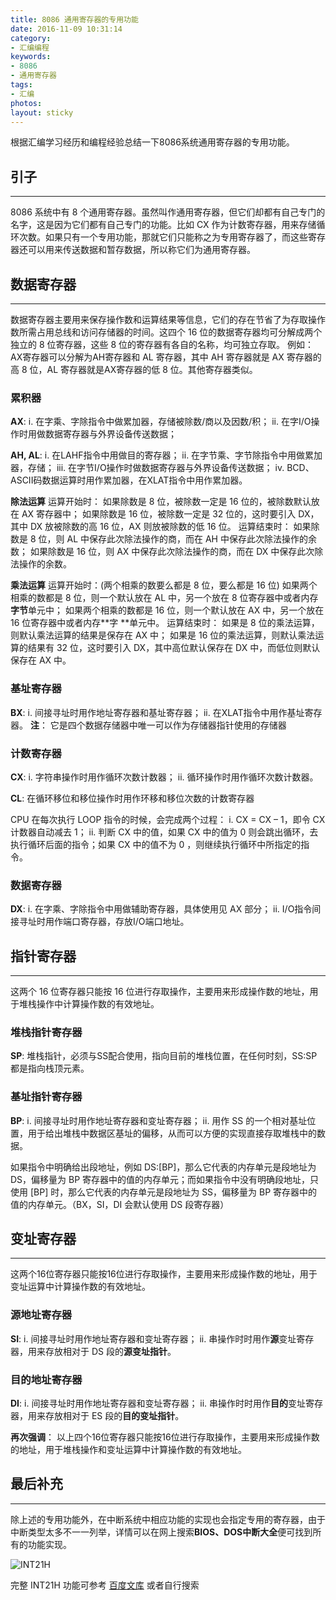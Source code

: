 ```yaml
---
title: 8086 通用寄存器的专用功能
date: 2016-11-09 10:31:14
category:
- 汇编编程
keywords:
- 8086
- 通用寄存器
tags:
- 汇编
photos:
layout: sticky
---
```


根据汇编学习经历和编程经验总结一下8086系统通用寄存器的专用功能。

<!--more-->

## 引子

***

8086 系统中有 8 个通用寄存器。虽然叫作通用寄存器，但它们却都有自己专门的名字，这是因为它们都有自己专门的功能。比如 CX 作为计数寄存器，用来存储循环次数。如果只有一个专用功能，那就它们只能称之为专用寄存器了，而这些寄存器还可以用来传送数据和暂存数据，所以称它们为通用寄存器。

## 数据寄存器
***
数据寄存器主要用来保存操作数和运算结果等信息，它们的存在节省了为存取操作数所需占用总线和访问存储器的时间。这四个 16 位的数据寄存器均可分解成两个独立的 8 位寄存器，这些 8 位的寄存器有各自的名称，均可独立存取。
例如：AX寄存器可以分解为AH寄存器和 AL 寄存器，其中 AH 寄存器就是 AX 寄存器的高 8 位，AL 寄存器就是AX寄存器的低 8 位。其他寄存器类似。

### 累积器

**AX**:
i. 在字乘、字除指令中做累加器，存储被除数/商以及因数/积；
ii. 在字I/O操作时用做数据寄存器与外界设备传送数据；

**AH, AL**:
i. 在LAHF指令中用做目的寄存器；
ii. 在字节乘、字节除指令中用做累加器，存储；
iii. 在字节I/O操作时做数据寄存器与外界设备传送数据；
iv. BCD、ASCII码数据运算时用作累加器，在XLAT指令中用作累加器。

**除法运算**
运算开始时：
如果除数是 8  位，被除数一定是 16 位的，被除数默认放在 AX 寄存器中；
如果除数是 16 位，被除数一定是 32 位的，这时要引入 DX，其中 DX 放被除数的高 16 位，AX 则放被除数的低 16 位。
运算结束时：
如果除数是 8  位，则 AL 中保存此次除法操作的商，而在 AH 中保存此次除法操作的余数；
如果除数是 16 位，则 AX 中保存此次除法操作的商，而在 DX 中保存此次除法操作的余数。

**乘法运算**
运算开始时：(两个相乘的数要么都是 8 位，要么都是 16 位)
如果两个相乘的数都是 8  位，则一个默认放在 AL 中，另一个放在 8  位寄存器中或者内存**字节**单元中；
如果两个相乘的数都是 16 位，则一个默认放在 AX 中，另一个放在 16 位寄存器中或者内存**字  **单元中。
运算结束时：
如果是 8  位的乘法运算，则默认乘法运算的结果是保存在 AX 中；
如果是 16 位的乘法运算，则默认乘法运算的结果有 32 位，这时要引入 DX，其中高位默认保存在 DX 中，而低位则默认保存在 AX 中。

### 基址寄存器

**BX**:
i. 间接寻址时用作地址寄存器和基址寄存器；
ii. 在XLAT指令中用作基址寄存器。
**注**：
它是四个数据存储器中唯一可以作为存储器指针使用的存储器

### 计数寄存器

**CX**:
i. 字符串操作时用作循环次数计数器；
ii. 循环操作时用作循环次数计数器。

**CL**:
在循环移位和移位操作时用作环移和移位次数的计数寄存器

CPU 在每次执行 LOOP 指令的时候，会完成两个过程：
i. CX = CX – 1，即令 CX 计数器自动减去 1；
ii. 判断 CX 中的值，如果 CX 中的值为 0 则会跳出循环，去执行循环后面的指令；如果 CX 中的值不为 0 ，则继续执行循环中所指定的指令。

### 数据寄存器

**DX**:
i. 在字乘、字除指令中用做辅助寄存器，具体使用见 AX 部分；
ii. I/O指令间接寻址时用作端口寄存器，存放I/O端口地址。

## 指针寄存器
***
这两个 16 位寄存器只能按 16 位进行存取操作，主要用来形成操作数的地址，用于堆栈操作中计算操作数的有效地址。

### 堆栈指针寄存器

**SP**:
堆栈指针，必须与SS配合使用，指向目前的堆栈位置，在任何时刻，SS:SP 都是指向栈顶元素。

### 基址指针寄存器

**BP**:
i. 间接寻址时用作地址寄存器和变址寄存器；
ii. 用作 SS 的一个相对基址位置，用于给出堆栈中数据区基址的偏移，从而可以方便的实现直接存取堆栈中的数据。

如果指令中明确给出段地址，例如 DS:[BP]，那么它代表的内存单元是段地址为 DS，偏移量为 BP 寄存器中的值的内存单元；而如果指令中没有明确段地址，只使用 [BP] 时，那么它代表的内存单元是段地址为 SS，偏移量为 BP 寄存器中的值的内存单元。（BX，SI，DI 会默认使用 DS 段寄存器）

## 变址寄存器
***
这两个16位寄存器只能按16位进行存取操作，主要用来形成操作数的地址，用于变址运算中计算操作数的有效地址。

### 源地址寄存器

**SI**:
i. 间接寻址时用作地址寄存器和变址寄存器；
ii. 串操作时时用作**源**变址寄存器，用来存放相对于 DS 段的**源变址指针**。

### 目的地址寄存器

**DI**:
i. 间接寻址时用作地址寄存器和变址寄存器；
ii. 串操作时时用作**目的**变址寄存器，用来存放相对于 ES 段的**目的变址指针**。

**再次强调**：
以上四个16位寄存器只能按16位进行存取操作，主要用来形成操作数的地址，用于堆栈操作和变址运算中计算操作数的有效地址。

## 最后补充
***
除上述的专用功能外，在中断系统中相应功能的实现也会指定专用的寄存器，由于中断类型太多不一一列举，详情可以在网上搜索**BIOS、DOS中断大全**便可找到所有的功能实现。

![INT21H](http://floretten-1252347631.costj.myqcloud.com/Assembly/int21h.png)

完整 INT21H 功能可参考 [百度文库](http://wenku.baidu.com/link?url=SIa3cwuKcvxXclwPsgohSyBEKJQn3nRL3msqEo8_vu3ZxubIhBXeqYFqASuGcHmcf_Ca_Ami4_4Lm6eR0Ie0blJHuo0U644a7y-GldyHn9C) 或者自行搜索
